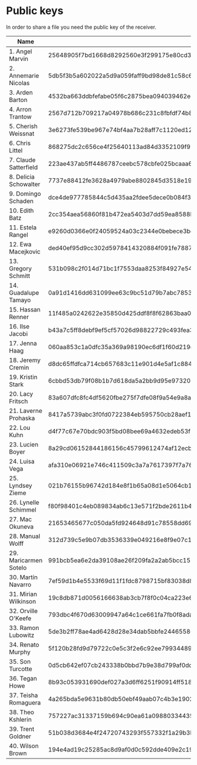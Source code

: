 # Public keys

In order to share a file you need the public key of the receiver.

|      Name             |                    Public Key                                                                                                    |
| --------------------- | -------------------------------------------------------------------------------------------------------------------------------- |
| 1. Angel Marvin       | 25648905f7bd1668d8292560e3f299175e80cd338c807f0af5d2bb2c86cc55a2af33ba33be7b0d80797012c24dd7e35ffd4c9b22d8b24384f9c0acaa4e8ff093 |
| 2. Annemarie Nicolas  | 5db5f3b5a602022a5d9a059faff9bd98de81c58c6de8ad6a95636d468536acab87d74d2319f6edaaf27c8061c6b941de3b97768498b1610ae89dd7eb5a7d5ac6 |
| 3. Arden Barton       | 4532ba663ddbfefabe05f6c2875bea094039462e3328434940e872c3f4ac1a38738c7f9d9ae5050a04255bf4cad4d2ec92e52250490f37b1430f50111717cec9 |
| 4. Arron Trantow      | 2567d712b709217a04978b686c231c8fbfdf74b88a204c8bd779349e5b176ee7c2f185856624a0a673d569f3039e31db88e08909a335ffc4501e0ee033019ca7 |
| 5. Cherish Weissnat   | 3e6273fe539be967e74bf4aa7b28aff7c1120ed12177e20265df03ae9c7bee3e8de8f2d12829a0802331f8d29454badc8be336ba858956dcbf38305a6ba00038 |
| 6. Chris Littel       | 868275dc2c656ce4f25640113ad84d3352109f97207f5c1ee6592e978d6637372374548ab6c2fc32ba7102fb803feeaf06230e8887bda733dd71f91446913a1f |
| 7. Claude Satterfield | 223ae437ab5ff4486787ceebc578cbfe025bcaaa6a43db6ad2ecf8dcbe78b45af473bc8735d129f08b93bb436601d13fdbf7dd8640b66614e8891df9c31d3416 |
| 8. Delicia Schowalter | 7737e88412fe3628a4979abe8802845d3518e19691601245a2b0dd9ad72b09fed9141475e237e9bc4f770e4e831cfb56e17eaf9add85f932b8207e66ddcf3db3 |
| 9. Domingo Schaden    | dce4de977785844c5d435aa2fdee5dece0b084f314d69132b4633be09f2bbd495a637947b4098b2e5dd14de9460c47d6a05402ba264b3d728e3a5e2301068372 |
| 10. Edith Batz        | 2cc354aea56860f81b472ea5403d7dd59ea8588b7e81bc2ad5d911029c8c19d52f98be88fd7b6f2147f902e9f993cf2f7d8ea9c48bd02404ed740f7ab10ee147 |
| 11. Estela Rangel     | e9260d0366e0f24059524a03c2344e0bebece3be11c0e5d4f6bd065bbb3b2635d352c0833a739e962b817d147e631191c9b2a601370ef622a650cd0b20da1760 |
| 12. Ewa Macejkovic    | ded40ef95d9cc302d5978414320884f091fe78874afb84354fc5e7e5b867f77c62dbb111777470e92280d94b1d0588eff2c58083de8b3d0a29288d5d0d9fabe1 |
| 13. Gregory Schmitt   | 531b098c2f014d71bc1f7553daa8253f84927e541049c3d0d16058ce39281e9fae542b2364a3458c69e810a4eca2f0e2d247373575c0aedcb0685615d808afcd |
| 14. Guadalupe Tamayo  | 0a91d1416dd631099ee63c9bc51d79b7abc78530dadb442634f687f9028032e0091580a4ccc164571df0f677e2e9f4c03f1f9d9910b1ee1ecf5cb260c4afaa66 |
| 15. Hassan Renner     | 11f485a0242622e35850d425ddf8f8f62863baa0728c4a1f306831aa221b0218f98c1b45f781b41385998411fa05ae4624b2b2c7dc84c3bd2c19df54ef4181f6 |
| 16. Ilse Jacobi       | b43a7c5ff8debf9ef5cf57026d98822729c493fea3c7425eb1c04571d59e5723608775125c42be6a52e3fe18edffa02b68b047a5dfdabc18b6017125d93464ec |
| 17. Jenna Haag        | 060aa853c1a0dfc35a369a98190ec6df1f60d219daef054ffc0e456772484fd00e9a46de0bd0213d6cf6cc7a93978745eaf6a2d9be0ac63924e6dfa1fec77420 |
| 18. Jeremy Cremin     | d8dc65ffdfca714cb657683c11e901d4e5af1c88426d034b95fc0542a345fc28d3f6dd16b3273db76d9faa56789f6ff0ad9f23950eb6e84b10dc847554479672 |
| 19. Kristin Stark     | 6cbbd53db79f08b1b7d618da5a2bb9d95e973204064e1e97c7a4b8225be63126dd0e954733d11fb13a7cbf7ab93ecbc010b85bce08cb343da871134b51a86a68 |
| 20. Lacy Fritsch      | 83a607dfc8fc4df5620fbe275f7dfe08f9a54e9a8ae05ff3cfc207d768f278fbd8df0e6400e201c9e9d3c50cd767eaa220056495ac1a8f547b0506b822c62d9c |
| 21. Laverne Prohaska  | 8417a5739abc3f0fd0722384eb595750cb28aef14265bf8fcad9d58514c531aa2a9ea43ab72f3bdfdb15f579277391af6deffd083a71f89bf202bbf7b0673038 |
| 22. Lou Kuhn          | d4f77c67e70bdc903f5bd08bee69a4632edeb53f6ea5a3e310c972923fba67ebcec754e653ad48567dbc1ccaca4d625043ff19d3e89937aff028ebba79575414 |
| 23. Lucien Boyer      | 8a29cd06152844186156c45799612474af12ecb4f4c70d3435c6a72e06acace770950466ba26fe8a884729e4bff4058456772ebb77da05d21b96cdac4e59a7a6 |
| 24. Luisa Vega        | afa310e06921e746c411509c3a7a7617397f7a76e525255ea6614019f72b8a63dc3abab1b64dccb0de93c8d81a048bb041c83b65098d424fdbe778423b976837 |
| 25. Lyndsey Zieme     | 021b76155b96742d184e8f1b65a08d1e5064cb1e021a767a1af84e1a89047a05da1500a634adf7c0cb58b3935d2e7d28d140b15502908180b4f984ea43015ebf |
| 26. Lynelle Schimmel  | f80f98401c4eb089834ab6c13e571f2bde2611b48c9fe882da5ad2ccda74d1f003b68631ae994ef89f994f02c6dfd899043334b4dcdac3a33f4c0db9ac961b11 |
| 27. Mac Okuneva       | 21653465677c050da5fd924648d91c78558dd69912211b1aacdb6d8eb86b908d0d5b572e9e8c12d7a40f338fdca2badfe57e800600c61f3d6283f1e4a8015699 |
| 28. Manual Wolff      | 312d739c5e9b07db3536339e049216e8f9e07c1127d3c6c34c9fe0303c50263e70d1c4a47b19b006db715e46c6f550caf63b1bc09e6c95b1dc4376d59101b602 |
| 29. Maricarmen Sotelo | 991bcb5ea6e2da39108ae26f209fa2a2ab5bcc1559dd7caf3a088f6b203881912bad08ab1cdf5530f13ebe28eaa85b9d0ac38621f7eea09be26a982d9e97e7f4 |
| 30. Martín Navarro    | 7ef59d1b4e5533f69d11f1fdc8798715bf83038d844d0c6f73cce143f75e3c49cd9ed9103c71b3b75485b96fac9dddc5efab80797079727bcbe6d4423d88d551 |
| 31. Mirian Wilkinson  | 19c8db871d0056166638ab3cb7f8f0c04ca223e669677592d2a37d75fb07497619983b640299b349fbc368936480d14e095dd0ca0535acd173e9461497bd9860 |
| 32. Orville O'Keefe   | 793dbc4f670d63009947a64c1ce661fa7fb0f8ada0b7fdc903f479feec2d7ec67a2db0a6da6f2d3dda33b945ddfd3f0544672118c0e3f64687f7b7d007bb4c79 |
| 33. Ramon Lubowitz    | 5de3b2ff78ae4ad6428d28e34dab5bbfe24465586d06be503ee59b5fc6a22a1e6ccaf442f95ab034c6253053f8c5f531215276959a9b182daefda083de5408fe |
| 34. Renato Murphy     | 5f120b28fd9d79722c0e5c3f2e6c92ee7993448944eac63bc719ebbebca15cf7d07e43c779f2a10461d0fa3f27b977e38f91700ed0aa829644374064026f9d71 |
| 35. Son Turcotte      | 0d5cb642ef07cb243338b0bbd7b9e38d799af0ddb33cca0d20329b68404878efaa36ded77d425e166c6515674230df4ee0ab1cedc0f6f057c13c74d048af7d08 |
| 36. Tegan Howe        | 8b93c053931690def027a3d6ff6251f90914ff518efd43fa22993dec70dc0db1c8ff7f9d791693529e6a648009007e0d12081a96899f3cbae2c80bea947da9c9 |
| 37. Teisha Romaguera  | 4a265bda5e9631b80db50ebf49aab07c4b3e190245b4a134162ee8b73be8029f7bf5a50abaa5241d7e8dc97843645f66bc693ccc8f2e850d7728115c580fd6d5 |
| 38. Theo Kshlerin     | 757227ac31337159b694c90ea61a09880334435c53fca3953f91d45e627f59a8d23127be2bed3ded140631436f7ca9a3d5ebfed91d9dc2a9cf43fe1b584d2b53 |
| 39. Trent Goldner     | 51b038d3684e4f24720743293f557332f1a29b3bc8bc4d1df5f04fc6095c4b3302ae62ab8a666e3f7c99688a15badb4d0fb933f747ea7d635186f184d3b97ae1 |
| 40. Wilson Brown      | 194e4ad19c25285ac8d9af0d0c592dde409e2c19ec1f3b47d455bf4033c1dd5902c0be553e5283618325f30031e8de1045c880aed8d76eed37b667b7f543e9a7 |